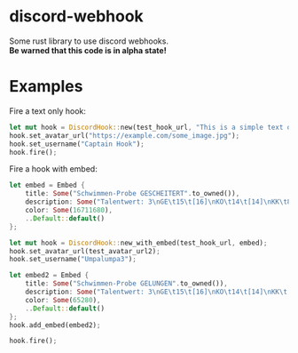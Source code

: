 # discord-webhook
Some rust library to use discord webhooks.   
**Be warned that this code is in alpha state!**

# Examples
Fire a text only hook:
```rust
let mut hook = DiscordHook::new(test_hook_url, "This is a simple text only webhook message.");
hook.set_avatar_url("https://example.com/some_image.jpg");
hook.set_username("Captain Hook");
hook.fire();
```

Fire a hook with embed:
```rust
let embed = Embed {
    title: Some("Schwimmen-Probe GESCHEITERT".to_owned()),
    description: Some("Talentwert: 3\nGE\t15\t[16]\nKO\t14\t[14]\nKK\t8\t[14]\nQS: -".to_owned()),
    color: Some(16711680),
    ..Default::default()
};

let mut hook = DiscordHook::new_with_embed(test_hook_url, embed);
hook.set_avatar_url(test_avatar_url2);
hook.set_username("Umpalumpa3");

let embed2 = Embed {
    title: Some("Schwimmen-Probe GELUNGEN".to_owned()),
    description: Some("Talentwert: 3\nGE\t15\t[16]\nKO\t14\t[14]\nKK\t 8\t[14]\nQS: -".to_owned()),
    color: Some(65280),
    ..Default::default()
};
hook.add_embed(embed2);

hook.fire();
```